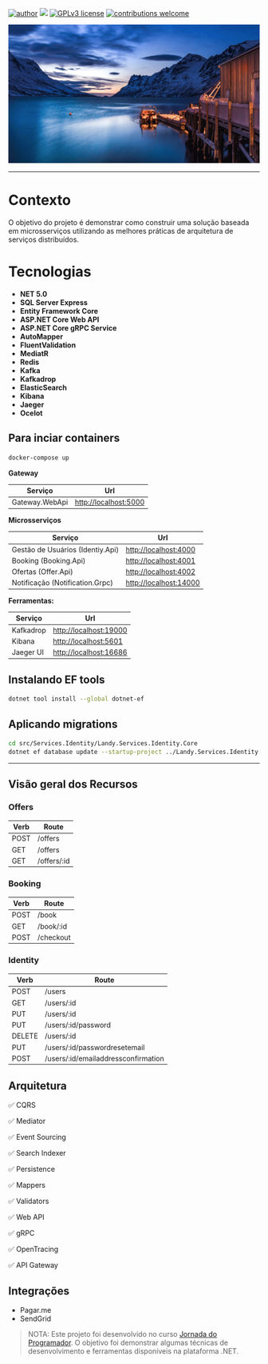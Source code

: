 
[![author](https://img.shields.io/badge/author-leocosta-blue.svg)](https://www.instagram.com/leoccosta) [![](https://img.shields.io/badge/csharp-9.0+-purple.svg)](https://dotnet.microsoft.com/) [![GPLv3 license](https://img.shields.io/badge/License-GPLv3-red.svg)](http://perso.crans.org/besson/LICENSE.html) [![contributions welcome](https://img.shields.io/badge/contributions-welcome-brightgreen.svg?style=flat)](https://github.com/leocosta/jornada-do-programador/issues)

![Comece a hospedar e conecte-se a viajantes do mundo todo.](./doc/images/cover.png)

---

# Contexto

O objetivo do projeto é demonstrar como construir uma solução baseada em microsserviços utilizando as melhores práticas de arquitetura de serviços distribuídos.

# Tecnologias

- **NET 5.0**
- **SQL Server Express**
- **Entity Framework Core**
- **ASP.NET Core Web API**
- **ASP.NET Core gRPC Service**
- **AutoMapper**
- **FluentValidation**
- **MediatR**
- **Redis**
- **Kafka**
- **Kafkadrop**
- **ElasticSearch**
- **Kibana**
- **Jaeger**
- **Ocelot**

## Para inciar containers

```bash
docker-compose up
```

**Gateway**

| Serviço        | Url                     |
|----------------|-------------------------|
| Gateway.WebApi | <http://localhost:5000> |

**Microsserviços**

| Serviço                          | Url                      |
|----------------------------------|--------------------------|
| Gestão de Usuários (Identiy.Api) | <http://localhost:4000>  |
| Booking (Booking.Api)            | <http://localhost:4001>  |
| Ofertas (Offer.Api)              | <http://localhost:4002>  |
| Notificação (Notification.Grpc)  | <http://localhost:14000> |


**Ferramentas:**

| Serviço   | Url                      |
|-----------|--------------------------|
| Kafkadrop | <http://localhost:19000> |
| Kibana    | <http://localhost:5601>  |
| Jaeger UI | <http://localhost:16686> |

## Instalando EF tools

```bash
dotnet tool install --global dotnet-ef
```

## Aplicando migrations

```bash
cd src/Services.Identity/Landy.Services.Identity.Core
dotnet ef database update --startup-project ../Landy.Services.Identity.Api --context IdentityDbContext
```

---

## Visão geral dos Recursos

### Offers

| Verb | Route       |
|------|-------------|
| POST | /offers     |
| GET  | /offers     |
| GET  | /offers/:id |

### Booking

| Verb | Route     |
|------|-----------|
| POST | /book     |
| GET  | /book/:id |
| POST | /checkout |

### Identity

| Verb   | Route                               |
|--------|-------------------------------------|
| POST   | /users                              |
| GET    | /users/:id                          |
| PUT    | /users/:id                          |
| PUT    | /users/:id/password                 |
| DELETE | /users/:id                          |
| PUT    | /users/:id/passwordresetemail       |
| POST   | /users/:id/emailaddressconfirmation |

## Arquitetura

✅  CQRS

✅  Mediator

✅  Event Sourcing

✅  Search Indexer

✅  Persistence

✅  Mappers

✅  Validators

✅  Web API

✅  gRPC

✅  OpenTracing

✅  API Gateway

## Integrações

- Pagar.me
- SendGrid

> NOTA: Este projeto foi desenvolvido no curso [Jornada do Programador](https://growiz.com.br/jornada-do-programador). O objetivo foi demonstrar algumas técnicas de desenvolvimento e ferramentas disponíveis na plataforma .NET.
